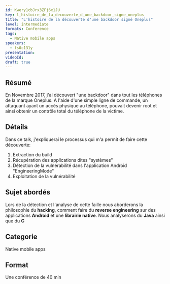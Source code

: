 ```yaml
---
id: Kwery1cbJrx3ZFj6x1JU
key: l_histoire_de_la_decouverte_d_une_backdoor_signe_oneplus
title: "L'histoire de la découverte d'une backdoor signé Oneplus"
level: intermediate
formats: Conference 
tags:
  - Native mobile apps
speakers:
  - fs0c131y
presentation:
videoId:
draft: true
---
```

## Résumé
En Novembre 2017, j'ai découvert "une backdoor" dans tout les téléphones de la marque Oneplus. A l'aide d'une simple ligne de commande, un attaquant ayant un accès physique au téléphone, pouvait devenir root et ainsi obtenir un contrôle total du téléphone de la victime.

## Détails
Dans ce talk, j'expliquerai le processus qui m'a permit de faire cette découverte:
1. Extraction du build
2. Récupération des applications dites "systèmes"
3. Détection de la vulnérabilité dans l'application Android "EngineeringMode"
4. Exploitation de la vulnérabilité

## Sujet abordés
Lors de la détection et l'analyse de cette faille nous aborderons la philosophie du **hacking**, comment faire du **reverse engineering** sur des applications **Android** et une **librairie native**. Nous analyserons du **Java** ainsi que du **C** 

## Categorie
Native mobile apps

## Format
Une conférence de 40 min 



